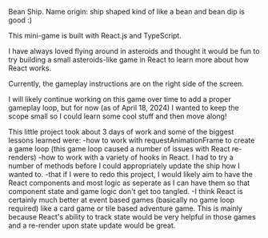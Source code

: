 Bean Ship. Name origin: ship shaped kind of like a bean and bean dip is good :)

This mini-game is built with React.js and TypeScript.

I have always loved flying around in asteroids and thought it would be fun to try building a small asteroids-like game in React to learn more about how React works.

Currently, the gameplay instructions are on the right side of the screen.

I will likely continue working on this game over time to add a proper gameplay loop, but for now (as of April 18, 2024) I wanted to keep the scope small so I could learn some cool stuff and then move along!

This little project took about 3 days of work and some of the biggest lessons learned were:
-how to work with requestAnimationFrame to create a game loop (this game loop caused a number of issues with React re-renders)
-how to work with a variety of hooks in React. I had to try a number of methods before I could appropriately update the ship how I wanted to.
-that if I were to redo this project, I would likely aim to have the React components and most logic as seperate as I can have them so that component state and game logic don't get too tangled.
-I think React is certainly much better at event based games (basically no game loop required) like a card game or tile based adventure game. This is mainly because React's ability to track state would be very helpful in those games and a re-render upon state update would be great.
